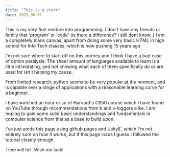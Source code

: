 ```yaml
---
title: "This is a start"
date: 2023-06-01
---
```


This is my very first venture into programming. I don't have any friends or family that 'program' or 'code' (is there a difference? I still dont know..)
I am a completely blank canvas, apart from doing some very basic HTML in high school for Info Tech classes, which is now pushing 15 years ago.

I'm not sure where to start off on this journey and I think I have a bad case of option paralysis.
The sheer amount of languages available to learn is a little intimidating, and not knowing what each of them specifically do or are used for isn't helping my cause.

From limited research, python seems to be very popular at the moment, and is capable over a range of applications with a reasonable learning curve for a beginner.

I have watched an hour or so of Harvard's CS50 course which I have found on YouTube through recommendations from b and v-loggers alike.
I am hoping to gain some solid basic understandings and fundamentals in computer science from this as a base to build upon.

I've just amde this page using github pages and 'Jekyll', which I'm not entirely sure on how it works, but if this page loads I guess I followed the tutorial closely enough.

Time will tell.
Wish me luck!
